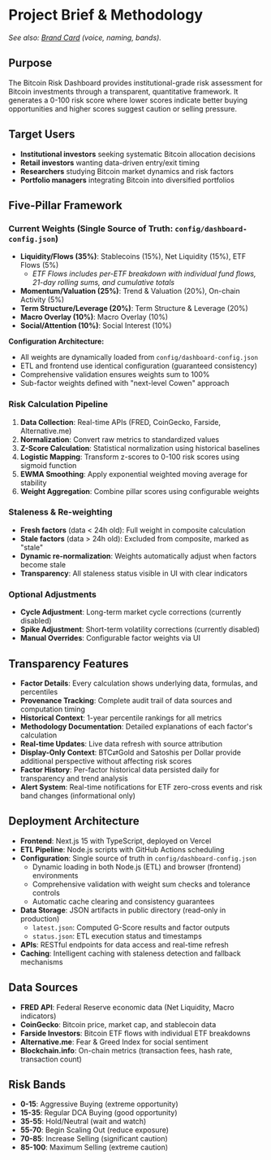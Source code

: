 # Project Brief & Methodology

*See also: [Brand Card](/brand) (voice, naming, bands).*

## Purpose

The Bitcoin Risk Dashboard provides institutional-grade risk assessment for Bitcoin investments through a transparent, quantitative framework. It generates a 0-100 risk score where lower scores indicate better buying opportunities and higher scores suggest caution or selling pressure.

## Target Users

- **Institutional investors** seeking systematic Bitcoin allocation decisions
- **Retail investors** wanting data-driven entry/exit timing
- **Researchers** studying Bitcoin market dynamics and risk factors
- **Portfolio managers** integrating Bitcoin into diversified portfolios

## Five-Pillar Framework

### Current Weights (Single Source of Truth: `config/dashboard-config.json`)
- **Liquidity/Flows (35%)**: Stablecoins (15%), Net Liquidity (15%), ETF Flows (5%)
  - *ETF Flows includes per-ETF breakdown with individual fund flows, 21-day rolling sums, and cumulative totals*
- **Momentum/Valuation (25%)**: Trend & Valuation (20%), On-chain Activity (5%)
- **Term Structure/Leverage (20%)**: Term Structure & Leverage (20%)
- **Macro Overlay (10%)**: Macro Overlay (10%)
- **Social/Attention (10%)**: Social Interest (10%)

**Configuration Architecture:**
- All weights are dynamically loaded from `config/dashboard-config.json`
- ETL and frontend use identical configuration (guaranteed consistency)
- Comprehensive validation ensures weights sum to 100%
- Sub-factor weights defined with "next-level Cowen" approach

### Risk Calculation Pipeline

1. **Data Collection**: Real-time APIs (FRED, CoinGecko, Farside, Alternative.me)
2. **Normalization**: Convert raw metrics to standardized values
3. **Z-Score Calculation**: Statistical normalization using historical baselines
4. **Logistic Mapping**: Transform z-scores to 0-100 risk scores using sigmoid function
5. **EWMA Smoothing**: Apply exponential weighted moving average for stability
6. **Weight Aggregation**: Combine pillar scores using configurable weights

### Staleness & Re-weighting

- **Fresh factors** (data < 24h old): Full weight in composite calculation
- **Stale factors** (data > 24h old): Excluded from composite, marked as "stale"
- **Dynamic re-normalization**: Weights automatically adjust when factors become stale
- **Transparency**: All staleness status visible in UI with clear indicators

### Optional Adjustments

- **Cycle Adjustment**: Long-term market cycle corrections (currently disabled)
- **Spike Adjustment**: Short-term volatility corrections (currently disabled)
- **Manual Overrides**: Configurable factor weights via UI

## Transparency Features

- **Factor Details**: Every calculation shows underlying data, formulas, and percentiles
- **Provenance Tracking**: Complete audit trail of data sources and computation timing
- **Historical Context**: 1-year percentile rankings for all metrics
- **Methodology Documentation**: Detailed explanations of each factor's calculation
- **Real-time Updates**: Live data refresh with source attribution
- **Display-Only Context**: BTC⇄Gold and Satoshis per Dollar provide additional perspective without affecting risk scores
- **Factor History**: Per-factor historical data persisted daily for transparency and trend analysis
- **Alert System**: Real-time notifications for ETF zero-cross events and risk band changes (informational only)

## Deployment Architecture

- **Frontend**: Next.js 15 with TypeScript, deployed on Vercel
- **ETL Pipeline**: Node.js scripts with GitHub Actions scheduling
- **Configuration**: Single source of truth in `config/dashboard-config.json`
  - Dynamic loading in both Node.js (ETL) and browser (frontend) environments
  - Comprehensive validation with weight sum checks and tolerance controls
  - Automatic cache clearing and consistency guarantees
- **Data Storage**: JSON artifacts in public directory (read-only in production)
  - `latest.json`: Computed G-Score results and factor outputs
  - `status.json`: ETL execution status and timestamps
- **APIs**: RESTful endpoints for data access and real-time refresh
- **Caching**: Intelligent caching with staleness detection and fallback mechanisms

## Data Sources

- **FRED API**: Federal Reserve economic data (Net Liquidity, Macro indicators)
- **CoinGecko**: Bitcoin price, market cap, and stablecoin data
- **Farside Investors**: Bitcoin ETF flows with individual ETF breakdowns
- **Alternative.me**: Fear & Greed Index for social sentiment
- **Blockchain.info**: On-chain metrics (transaction fees, hash rate, transaction count)

## Risk Bands

- **0-15**: Aggressive Buying (extreme opportunity)
- **15-35**: Regular DCA Buying (good opportunity)
- **35-55**: Hold/Neutral (wait and watch)
- **55-70**: Begin Scaling Out (reduce exposure)
- **70-85**: Increase Selling (significant caution)
- **85-100**: Maximum Selling (extreme caution)
